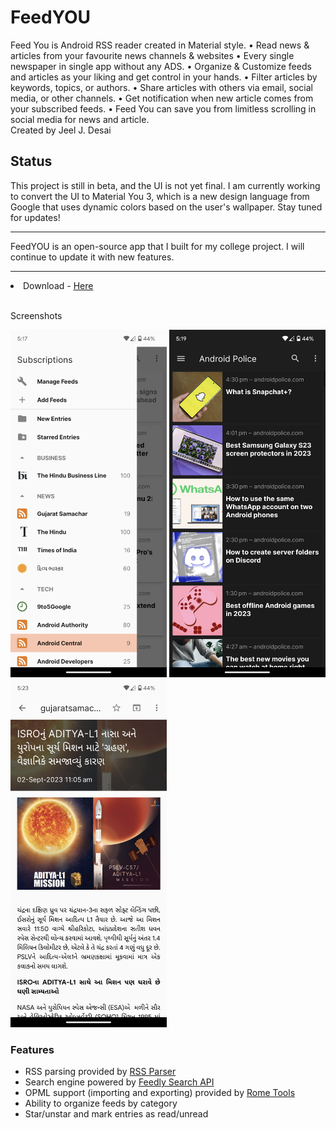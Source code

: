
# FeedYOU

Feed You is Android RSS reader created in Material style. • Read news & articles from your favourite news channels & websites • Every single newspaper in single app without any ADS. • Organize & Customize feeds and articles as your liking and get control in your hands. • Filter articles by keywords, topics, or authors. • Share articles with others via email, social media, or other channels. • Get notification when new article comes from your subscribed feeds. • Feed You can save you from limitless scrolling in social media for news and article.
<br> Created by Jeel J. Desai

## Status

This project is still in beta, and the UI is not yet final. I am currently working to convert the UI to Material You 3, which is a new design language from Google that uses dynamic colors based on the user's wallpaper. Stay tuned for updates!


<hr>

FeedYOU is an open-source app that I built for my college project. I will continue to update it with new features.

<hr>

<li>Download - <a href="https://github.com/Jeel-Desai/feedyou/releases/download/1.0/app-release.apk">Here</a></li>

<br>

Screenshots

<img width="250" src="Screenshot-1.jpg"> <img width="250" src="Screenshot-2.jpg"> <img width="250" src="Screenshot-3.jpg">
<h3>Features</h3>
<ul>
  <li>RSS parsing provided by <a href="https://github.com/prof18/RSS-Parser">RSS Parser</a></li>
  <li>Search engine powered by <a href="https://developer.feedly.com/v3/search/">Feedly Search API</a></li>
  <li>OPML support (importing and exporting) provided by <a href="https://github.com/rometools/rome">Rome Tools</a>
  <li>Ability to organize feeds by category</li>
  <li>Star/unstar and mark entries as read/unread</li>
</ul>

